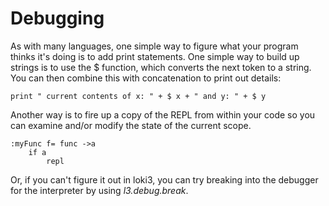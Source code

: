 Debugging
=========

As with many languages, one simple way to figure what your program thinks it's doing is to add print statements.  One simple way to build up strings is to use the $ function, which converts the next token to a string.  You can then combine this with concatenation to print out details:

```
print " current contents of x: " + $ x + " and y: " + $ y
```

Another way is to fire up a copy of the REPL from within your code so you can examine and/or modify the state of the current scope.

```
:myFunc f= func ->a
	if a
	    repl
```

Or, if you can't figure it out in loki3, you can try breaking into the debugger for the interpreter by using *l3.debug.break*.
